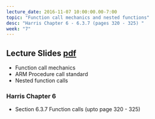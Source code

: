 ```yaml
---
lecture_date: 2016-11-07 10:00:00.00-7:00
topic: "Function call mechanics and nested functions"
desc: "Harris Chapter 6 - 6.3.7 (pages 320 - 325) "
week: "7"
---
```


## Lecture Slides [pdf](https://drive.google.com/file/d/0B__7284Jee0fS25IUXVWT3k4VDg/view?usp=sharing)

* Function call mechanics
* ARM Procedure call standard
* Nested function calls


### Harris Chapter 6

* Section 6.3.7 Function calls (upto page 320 - 325)
